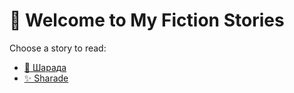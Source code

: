# 📖 Welcome to My Fiction Stories

Choose a story to read:

- [🌟 Шарада](README.md)
- [✨ Sharade](second_story.md)


